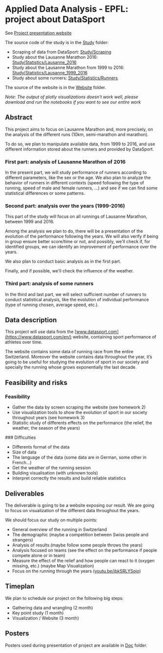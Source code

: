 # Applied Data Analysis - EPFL: project about DataSport

See [Project presentation website](https://antitoine.github.io/ADAEPFL-Project/)

The source code of the study is in the [Study](https://github.com/antitoine/ADAEPFL-Project/tree/master/Study) folder:
  - Scraping of data from DataSport: [Study/Scraping](https://github.com/antitoine/ADAEPFL-Project/tree/master/Study/Scraping)
  - Study about the Lausanne Marathon 2016: [Study/Statistics/Lausanne_2016](https://github.com/antitoine/ADAEPFL-Project/blob/master/Study/Statistics/Lausanne_2016/study_lausanne_2016.ipynb)
  - Study about the Lausanne Marathon from 1999 to 2016: [Study/Statistics/Lausanne_1999_2016](https://github.com/antitoine/ADAEPFL-Project/blob/master/Study/Statistics/Lausanne_1999_2016/study_lausanne_1999_2016.ipynb)
  - Study about some runners: [Study/Statistics/Runners](https://github.com/antitoine/ADAEPFL-Project/blob/master/Study/Statistics/Runners/runners.ipynb)

The source of the website is in the [Website](https://github.com/antitoine/ADAEPFL-Project/tree/master/Website) folder.

*Note: The output of plotly visualizations doesn't work well, please download and run the notebooks if you want to see our entire work*


## Abstract

This project aims to focus on Lausanne Marathon and, more precisely, on the analysis of the different runs (10km, semi-marathon and marathon).

To do so, we plan to manipulate available data, from 1999 to 2016, and use different information stored about the runners and provided by DataSport.

### First part: analysis of Lausanne Marathon of 2016

In the present part, we will study performance of runners according to different parameters, like the sex or the age.  We also plan to analyze the behavior of runners in different contexts (speed following the type of running, speed of male and female runners, ...) and see if we can find some statistical differences or some patterns.

### Second part: analysis over the years (1999-2016)

This part of the study will focus on all runnings of Lausanne Marathon, between 1999 and 2016.

Among the analysis we plan to do, there will be a presentation of the evolution of the performance following the years. We will also verify if being in group ensure better score/time or not, and possibly, we'll check if, for identified groups, we can identify an improvement of performance over the years.

We also plan to conduct basic analysis as in the first part.

Finally, and if possible, we'll check the influence of the weather.

### Third part: analysis of some runners

In the third and last part, we will select sufficient number of runners to conduct statistical analysis, like the evolution of individual performance (type of running chosen, average speed, etc.).

## Data description

This project will use data from the [www.datasport.com](https://www.datasport.com/en/) website, containing sport performance of athletes over time.

The website contains some data of running race from the entire Switzerland. 
Moreover the website contains data throughout the year, it’s going to be useful for studying the evolution of sport in our society and specially the running whose grows exponentially the last decade.

## Feasibility and risks

### Feasibility

  - Gather the data by screen scraping the website (see homework 2)
  - Use visualization tools to show the evolution of sport in our society throughout years (see homework 3)
  - Statistic study of differents effects on the performance (the relief, the weather, the season of the years)

### Difficulties

  - Differents format of the data
  - Size of data
  - The language of the data (some data are in German, some other in French…)
  - Get the weather of the running session
  - Building visualisation (with unknown tools)
  - Interpret correctly the results and build reliable statistics

## Deliverables

The deliverable is going to be a website exposing our result. We are going to focus on visualization of the different data throughout the years.

We should focus our study on multiple points:
  - General overview of the running in Switzerland
  - The demographic (maybe a competition between Swiss people and strangers) 
  - Analysis of results (maybe follow some people throws the years)
  - Analysis focused on teams (see the effect on the performance if people compete alone or in team)
  - Measure the effect of the relief and how people can react to it (oxygen missing, etc.) (maybe Map Visualization) 
  - Focus on the running through the years ([youtu.be/jbkSRLYSojo](https://youtu.be/jbkSRLYSojo))

## Timeplan

We plan to schedule our project on the following big steps:
  - Gathering data and wrangling (2 month)
  - Key point study  (1 month)
  - Visualization / Website  (3 month)

## Posters

Posters used during presentation of project are available in [Doc](https://github.com/antitoine/ADAEPFL-Project/tree/master/Doc) folder.
